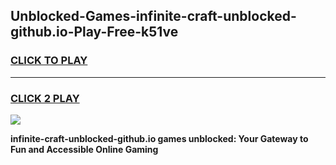 
## Unblocked-Games-infinite-craft-unblocked-github.io-Play-Free-k51ve
<h3>
<a href="https://premium76.site?title=infinite-craft-unblocked-github.io&ref=10A">CLICK TO PLAY</a></h3>
<hr>

<h3>
<a href="https://premium76.site?title=infinite-craft-unblocked-github.io&ref=10A">CLICK 2 PLAY</a>
  
</h3>

<a href="https://premium76.site?title=infinite-craft-unblocked-github.io&ref=10A"><img src="https://clearcache.store/games.png"></a>


**infinite-craft-unblocked-github.io games unblocked: Your Gateway to Fun and Accessible Online Gaming**
